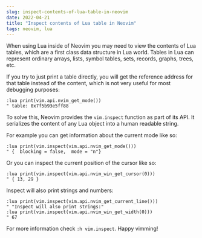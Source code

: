 ```yaml
---
slug: inspect-contents-of-lua-table-in-neovim
date: 2022-04-21
title: "Inspect contents of Lua table in Neovim"
tags: neovim, lua
---
```


When using Lua inside of Neovim you may need to view the contents of Lua tables, which are a first class data structure in Lua world. Tables in Lua can represent ordinary arrays, lists, symbol tables, sets, records, graphs, trees, etc.

If you try to just print a table directly, you will get the reference address for that table instead of the content, which is not very useful for most debugging purposes:

```vim
:lua print(vim.api.nvim_get_mode())
" table: 0x7f5b93e5ff88
```

To solve this, Neovim provides the `vim.inspect` function as part of its API. It serializes the content of any Lua object into a human readable string.

For example you can get information about the current mode like so:

```vim
:lua print(vim.inspect(vim.api.nvim_get_mode()))
" {  blocking = false,  mode = "n"}
```

Or you can inspect the current position of the cursor like so:

```vim
:lua print(vim.inspect(vim.api.nvim_win_get_cursor(0)))
" { 13, 29 }
```

Inspect will also print strings and numbers:

```vim
:lua print(vim.inspect(vim.api.nvim_get_current_line()))
" "Inspect will also print strings:"
:lua print(vim.inspect(vim.api.nvim_win_get_width(0)))
" 67
```

For more information check `:h vim.inspect`. Happy vimming!
